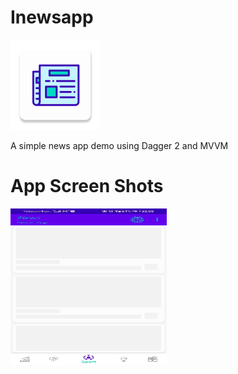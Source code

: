 # Inewsapp

![](https://github.com/MicahSphelele/Inewsapp/blob/master/app/src/main/res/mipmap-xxhdpi/ic_launcher.png)

A simple news app demo using Dagger 2 and MVVM

# App Screen Shots
<img src="https://github.com/MicahSphelele/Inewsapp/blob/master/pics/screen_shot_1.jpg" width="250" height="250"/>


